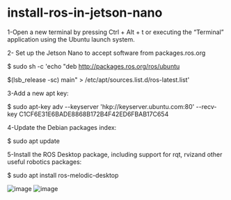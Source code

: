 # install-ros-in-jetson-nano

1-Open a new terminal by pressing Ctrl + Alt + t or executing the “Terminal” application using the Ubuntu launch system.

2- Set up the Jetson Nano to accept software from packages.ros.org


$ sudo sh -c 'echo "deb http://packages.ros.org/ros/ubuntu 

$(lsb_release -sc) main" > /etc/apt/sources.list.d/ros-latest.list'


3-Add a new apt key:

$ sudo apt-key adv --keyserver 'hkp://keyserver.ubuntu.com:80' --recv-key C1CF6E31E6BADE8868B172B4F42ED6FBAB17C654

4-Update the Debian packages index:

$ sudo apt update


5-Install the ROS Desktop package, including support for rqt, rvizand other useful robotics packages:

$ sudo apt install ros-melodic-desktop



![image](https://user-images.githubusercontent.com/107868423/182657742-27c43bf6-5933-41f0-9dc1-70cbfb073162.png)
![image](https://user-images.githubusercontent.com/107868423/182657818-55d4d8eb-fb92-4015-9444-8d2803392457.png)


